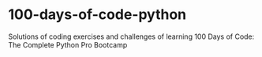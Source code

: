 # 100-days-of-code-python
Solutions of coding exercises and challenges of learning  100 Days of Code: The Complete Python Pro Bootcamp
